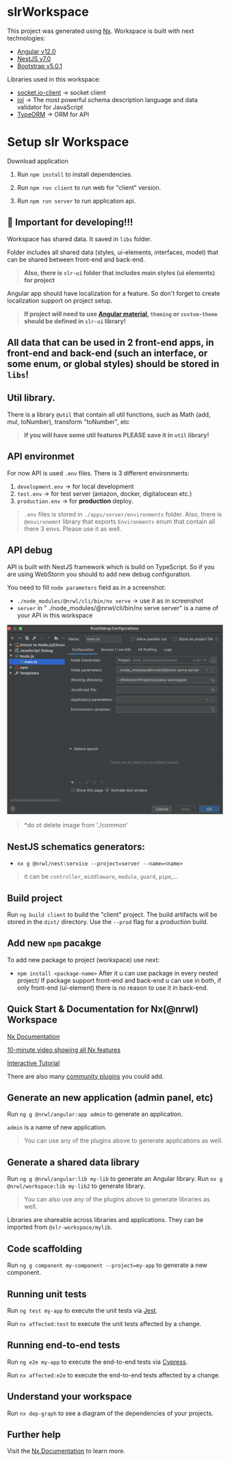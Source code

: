 # slrWorkspace

This project was generated using [Nx](https://nx.dev).
Workspace is built with next technologies: 

- [Angular v12.0](https://angular.io)
- [NestJS v7.0](https://nestjs.com)
- [Bootstrap v5.0.1](https://getbootstrap.com/)

Libraries used in this workspace:
 - [socket.io-client](https://www.npmjs.com/package/socket.io-client) -> socket client
 - [joi](https://joi.dev/) -> The most powerful schema description language
    and data validator for JavaScript
 - [TypeORM](https://typeorm.io/#/) -> ORM for API
 
 
# Setup slr Workspace
Download application 

1. Run `npm install` to install dependencies.

2. Run `npm run client` to run web for "client" version.
3. Run `npm run server` to run application api.
 
## 🔎  **Important for developing!!!**

Workspace has shared data. It saved in `libs` folder.

Folder includes all shared data (styles, ui-elements, interfaces, model) that can be shared between 
front-end and back-end.

> **Also, there is `slr-ui` folder that includes main styles (ui elements) for project**

Angular app should have localization for a feature. So don't forget to create localization support on project setup.

> **If project will need to use [Angular material](https://material.angular.io/), `theming` or `custom-theme`
  should be defined in `slr-ui` library!**
   
## All data that can be used in 2 front-end apps, in front-end and back-end (such an interface, or some enum, or global styles) should be stored in `libs`!

## **Util** library.
There is a library `@util` that contain all util functions, such as Math (add, mul, toNumber), transform "toNumber", etc

> **If you will have some util features PLEASE save it in `util` library!**   



## API environmet
For now API is used `.env` files. There is 3 different environments:
1. `development.env` -> for local development
2. `test.env` -> for test server (amazon, docker, digitalocean etc.)
3. `production.env` -> for **production** deploy.
> `.env` files is stored in `./apps/server/environments` folder.
Also, there is  `@environemnt` library that exports `Environments` enum that contain all there 3 envs. Please use it as well.

## API debug
API is built with NestJS framework which is build on TypeScript.
So if you are using WebStorm you should to add new debug configuration.

You need to fill `node parameters` field as in a screenshot:
- `./node_modules/@nrwl/cli/bin/nx serve` -> use it as in screenshot
- `server` in " ./node_modules/@nrwl/cli/bin/nx serve server" is a name of your API in this workspace

![plot](./common/ws-api-debug-config.png)
> *do ot delete image from './common'

## NestJS schematics generators: 

- `nx g @nrwl/nest:service --project=server --name=<name>`
> it can be `controller`, `middleware`, `module`, `guard`, `pipe`,...
## Build project

Run `ng build client` to build the "client" project. The build artifacts will be stored in the `dist/` directory. Use the `--prod` flag for a production build.

## Add new `npm` pacakge
To add new package to project (workspace) use next:
- `npm install <package-name>`
After it u can use package in every nested project/
If package support front-end and back-end u can use in both, if only front-end (ui-element) there is no reason to use it in back-end.

## Quick Start & Documentation for Nx(@nrwl) Workspace

[Nx Documentation](https://nx.dev/angular)

[10-minute video showing all Nx features](https://nx.dev/angular/getting-started/what-is-nx)

[Interactive Tutorial](https://nx.dev/angular/tutorial/01-create-application)

There are also many [community plugins](https://nx.dev/nx-community) you could add.

## Generate an new application (admin panel, etc)

Run `ng g @nrwl/angular:app admin` to generate an application.

`admin` is a name of new application.
 
> You can use any of the plugins above to generate applications as well.


## Generate a shared data library

Run `ng g @nrwl/angular:lib my-lib` to generate an Angular library.
Run `nx g @nrwl/workspace:lib my-lib2` to generate library.
 
> You can also use any of the plugins above to generate libraries as well.

Libraries are shareable across libraries and applications. They can be imported from `@slr-workspace/mylib`.



## Code scaffolding

Run `ng g component my-component --project=my-app` to generate a new component.

## Running unit tests

Run `ng test my-app` to execute the unit tests via [Jest](https://jestjs.io).

Run `nx affected:test` to execute the unit tests affected by a change.

## Running end-to-end tests

Run `ng e2e my-app` to execute the end-to-end tests via [Cypress](https://www.cypress.io).

Run `nx affected:e2e` to execute the end-to-end tests affected by a change.

## Understand your workspace

Run `nx dep-graph` to see a diagram of the dependencies of your projects.

## Further help

Visit the [Nx Documentation](https://nx.dev/angular) to learn more.
